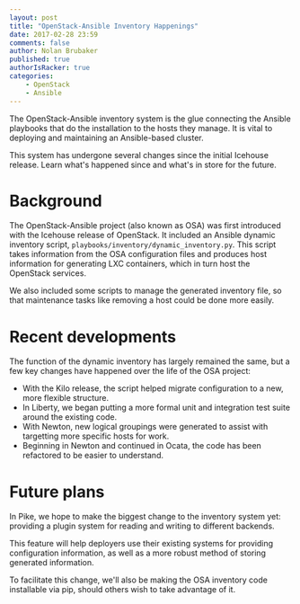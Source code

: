 ```yaml
---
layout: post
title: "OpenStack-Ansible Inventory Happenings"
date: 2017-02-28 23:59
comments: false
author: Nolan Brubaker
published: true
authorIsRacker: true
categories:
    - OpenStack
    - Ansible
---
```


The OpenStack-Ansible inventory system is the glue connecting the Ansible
playbooks that do the installation to the hosts they manage. It is vital
to deploying and maintaining an Ansible-based cluster.

This system has undergone several changes since the initial Icehouse
release. Learn what's happened since and what's in store for the future.

<!-- more -->

# Background

The OpenStack-Ansible project (also known as OSA) was first introduced with
the Icehouse release of OpenStack. It included an Ansible dynamic
inventory script, ``playbooks/inventory/dynamic_inventory.py``. This
script takes information from the OSA configuration files and produces host
information for generating LXC containers, which in turn host the
OpenStack services.

We also included some scripts to manage the generated inventory file, so
that maintenance tasks like removing a host could be done more easily.

# Recent developments

The function of the dynamic inventory has largely remained the same, but
a few key changes have happened over the life of the OSA project:

 - With the Kilo release, the script helped migrate configuration to a
 new, more flexible structure.
 - In Liberty, we began putting a more formal unit and integration test
 suite around the existing code.
 - With Newton, new logical groupings were generated to assist with
 targetting more specific hosts for work.
 - Beginning in Newton and continued in Ocata, the code has been
 refactored to be easier to understand.

# Future plans

In Pike, we hope to make the biggest change to the inventory system yet:
providing a plugin system for reading and writing to different backends.

This feature will help deployers use their existing systems for providing
configuration information, as well as a more robust method of storing
generated information.

To facilitate this change, we'll also be making the OSA inventory code
installable via pip, should others wish to take advantage of it.
